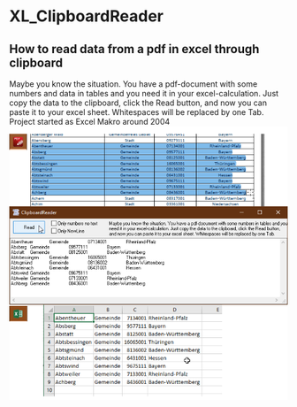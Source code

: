 # XL_ClipboardReader  
## How to read data from a pdf in excel through clipboard  
Maybe you know the situation. You have a pdf-document with some numbers and data in tables and you need it in your excel-calculation. 
Just copy the data to the clipboard, click the Read button, and now you can paste it to your excel sheet. 
Whitespaces will be replaced by one Tab.  
Project started as Excel Makro around 2004  
![XLClipboardReader Image](Resources/Pictures/XLClipboardReader.png "XLClipboardReader Image")
 
